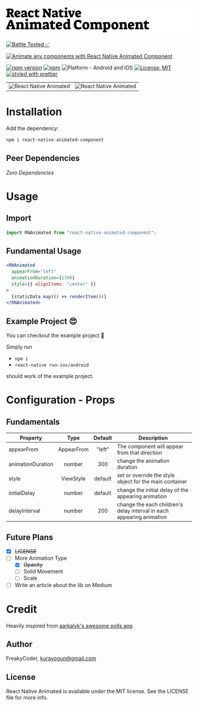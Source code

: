 <img alt="React Native Animated" src="assets/logo.png" width="1050"/>

[![Battle Tested ✅](https://img.shields.io/badge/-Battle--Tested%20%E2%9C%85-03666e?style=for-the-badge)](https://github.com/WrathChaos/react-native-animated-component)

[![Animate any components with React Native Animated Component](https://img.shields.io/badge/-Animate%20any%20components%20with%20React%20Native%20Animated%20Component-orange?style=for-the-badge)](https://github.com/WrathChaos/react-native-animated-component)

[![npm version](https://img.shields.io/npm/v/react-native-animated-component.svg?style=for-the-badge)](https://www.npmjs.com/package/react-native-animated-component)
[![npm](https://img.shields.io/npm/dt/react-native-animated-component.svg?style=for-the-badge)](https://www.npmjs.com/package/react-native-animated-component)
![Platform - Android and iOS](https://img.shields.io/badge/platform-Android%20%7C%20iOS-blue.svg?style=for-the-badge)
[![License: MIT](https://img.shields.io/badge/License-MIT-green.svg?style=for-the-badge)](https://opensource.org/licenses/MIT)
[![styled with prettier](https://img.shields.io/badge/styled_with-prettier-ff69b4.svg?style=for-the-badge)](https://github.com/prettier/prettier)

<table>
 <tr>
    <td align="center"> 
       <img alt="React Native Animated"
        src="assets/Screenshots/react-native-animated.gif" />
    </td>
    <td align="center"> 
    <img alt="React Native Animated"
        src="assets/Screenshots/react-native-animated-component.gif" />
    </td>
   </tr>
</table>

# Installation

Add the dependency:

```bash
npm i react-native-animated-component
```

## Peer Dependencies

<i>Zero Dependencies</i>

# Usage

## Import

```jsx
import RNAnimated from "react-native-animated-component";
```

## Fundamental Usage

```jsx
<RNAnimated
  appearFrom="left"
  animationDuration={1300}
  style={{ alignItems: "center" }}
>
  {staticData.map(() => renderItem())}
</RNAnimated>
```

## Example Project 😍

You can checkout the example project 🥰

Simply run

- `npm i`
- `react-native run-ios/android`

should work of the example project.

# Configuration - Props

## Fundamentals

| Property          |    Type    | Default | Description                                                           |
| ----------------- | :--------: | :-----: | --------------------------------------------------------------------- |
| appearFrom        | AppearFrom | "left"  | The component will appear from that direction                         |
| animationDuration |   number   |   300   | change the animation duration                                         |
| style             | ViewStyle  | default | set or override the style object for the main container               |
| initialDelay      |   number   | default | change the initial delay of the appearing animation                   |
| delayInterval     |   number   |   200   | change the each children's delay interval in each appearing animation |

## Future Plans

- [x] ~~LICENSE~~
- [ ] More Animation Type
  - [x] ~~Opacity~~
  - [ ] Solid Movement
  - [ ] Scale
- [ ] Write an article about the lib on Medium

# Credit

Heavily inspired from [aarkalyk's awesome polls app](https://github.com/aarkalyk/react-native-polls-api-example)

## Author

FreakyCoder, kurayogun@gmail.com

## License

React Native Animated is available under the MIT license. See the LICENSE file for more info.
